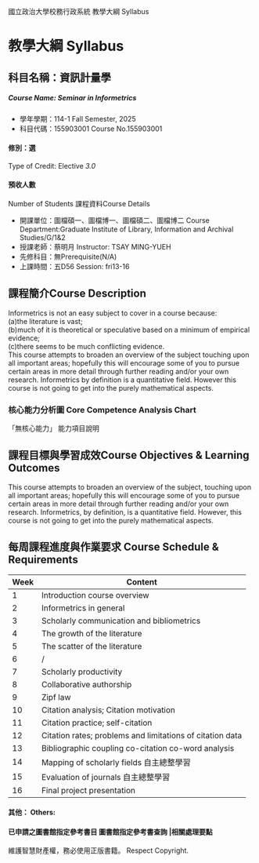 國立政治大學校務行政系統 教學大綱 Syllabus
# 教學大綱 Syllabus
##  科目名稱：資訊計量學 
#####  Course Name: Seminar in Informetrics
  * 學年學期：114-1 Fall Semester, 2025 
  * 科目代碼：155903001 Course No.155903001
#### 修別：選
Type of Credit: Elective 
_3.0_
#### 預收人數
Number of Students
課程資料Course Details
  * 開課單位：圖檔碩一、圖檔博一、圖檔碩二、圖檔博二 Course Department:Graduate Institute of Library, Information and Archival Studies/G/1&2 
  * 授課老師：蔡明月 Instructor: TSAY MING-YUEH 
  * 先修科目：無Prerequisite(N/A)
  * 上課時間：五D56 Session: fri13-16
##  課程簡介Course Description
Informetrics is not an easy subject to cover in a course because:   
(a)the literature is vast;   
(b)much of it is theoretical or speculative based on a minimum of empirical evidence;   
(c)there seems to be much conflicting evidence.   
This course attempts to broaden an overview of the subject touching upon all important areas; hopefully this will encourage some of you to pursue certain areas in more detail through further reading and/or your own research. Informetrics by definition is a quantitative field. However this course is not going to get into the purely mathematical aspects.
###  核心能力分析圖 Core Competence Analysis Chart
「無核心能力」 
能力項目說明
##  課程目標與學習成效Course Objectives & Learning Outcomes 
This course attempts to broaden an overview of the subject, touching upon all important areas; hopefully this will encourage some of you to pursue certain areas in more detail through further reading and/or your own research. Informetrics, by definition, is a quantitative field. However, this course is not going to get into the purely mathematical aspects.
##  每周課程進度與作業要求 Course Schedule & Requirements
Week |  Content  
---|---  
1 |  Introduction course overview  
2 |  Informetrics in general  
3 |  Scholarly communication and bibliometrics  
4 |  The growth of the literature  
5 |  The scatter of the literature  
6 |  /  
7 |  Scholarly productivity  
8 |  Collaborative authorship  
9 |  Zipf law  
10 |  Citation analysis; Citation motivation  
11 |  Citation practice; self-citation  
12 |  Citation rates; problems and limitations of citation data  
13 |  Bibliographic coupling co-citation co-word analysis  
14 |  Mapping of scholarly fields 自主總整學習  
15 |  Evaluation of journals  自主總整學習  
16 |  Final project presentation  
####  其他： Others:
####  已申請之圖書館指定參考書目  圖書館指定參考書查詢 |相關處理要點
維護智慧財產權，務必使用正版書籍。 Respect Copyright.